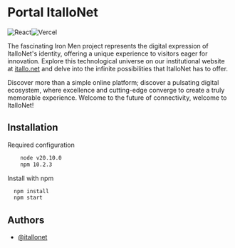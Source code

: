 # Portal ItalloNet

![React](https://img.shields.io/badge/react-%2320232a.svg?style=for-the-badge&logo=react&logoColor=%2361DAFB)![Vercel](https://img.shields.io/badge/vercel-%23000000.svg?style=for-the-badge&logo=vercel&logoColor=white)

The fascinating Iron Men project represents the digital expression of ItalloNet's identity, offering a unique experience to visitors eager for innovation. Explore this technological universe on our institutional website at [itallo.net](https://www.itallo.net) and delve into the infinite possibilities that ItalloNet has to offer.

Discover more than a simple online platform; discover a pulsating digital ecosystem, where excellence and cutting-edge converge to create a truly memorable experience. Welcome to the future of connectivity, welcome to ItalloNet!

## Installation

Required configuration

```bash
    node v20.10.0
    npm 10.2.3
```

Install with npm

```bash
  npm install
  npm start
```
    
## Authors

- [@itallonet](https://www.github.com/itallonet)

